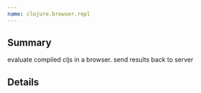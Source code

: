 ```yaml
---
name: clojure.browser.repl
---
```


## Summary

evaluate compiled cljs in a browser. send results back to server

## Details
